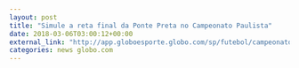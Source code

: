 ```yaml
---
layout: post
title: "Simule a reta final da Ponte Preta no Campeonato Paulista"
date: 2018-03-06T03:00:12+00:00
external_link: "http://app.globoesporte.globo.com/sp/futebol/campeonato-paulista/simulador-do-campeonato-paulista/"
categories: news globo.com
---
```

